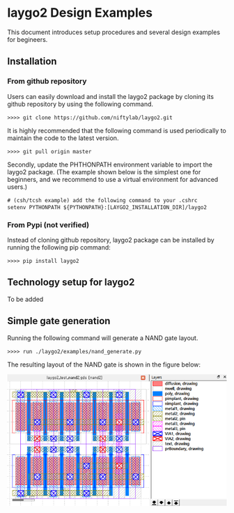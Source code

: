 # laygo2 Design Examples

This document introduces setup procedures and several design examples for begineers.

<!--
* **[Quick installation and setup](#Quick-Installation-and-Setup)** describes the installation and set up procedure of 
laygo in linux environments.
* **[Technology setup](#Technology-Setup)** illustrates how to set up laygo2 for new technology nodes.
* **[simple-gates](#Simple-Gates)**: introduces layout generators for simple logic gates.
-->

## Installation 

### From github repository

Users can easily download and install the laygo2 package by cloning its github 
repository by using the following command.

    >>>> git clone https://github.com/niftylab/laygo2.git

It is highly recommended that the following command is used periodically to maintain the code to the latest version.

    >>>> git pull origin master

Secondly, update the PHTHONPATH environment variable to import the laygo2 package.
(The example shown below is the simplest one for beginners, and we recommend to use a virtual environment for 
advanced users.)

    # (csh/tcsh example) add the following command to your .cshrc
    setenv PYTHONPATH ${PYTHONPATH}:[LAYGO2_INSTALLATION_DIR]/laygo2

### From Pypi (not verified)

Instead of cloning github repository, laygo2 package can be installed by running the following pip command:

    >>>> pip install laygo2

## Technology setup for laygo2

To be added

## Simple gate generation

Running the following command will generate a NAND gate layout.

    >>>> run ./laygo2/examples/nand_generate.py
    
The resulting layout of the NAND gate is shown in the figure below:

![laygo2 nand gate](../assets/img/user_guide_nandgate.png "laygo2 NAND gate layout")
